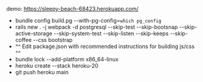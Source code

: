 demo: https://sleepy-beach-68423.herokuapp.com/

- bundle config build.pg --with-pg-config=`which pg_config`
- rails new . -j webpack -d postgresql --skip-test --skip-bootsnap --skip-active-storage --skip-system-test --skip-listen --skip-keeps --skip-coffee --css bootstrap
- ^^ Edit package.json with recommended instructions for building js/css ^^
- bundle lock --add-platform x86_64-linux
- heroku create --stack heroku-20
- git push heroku main
